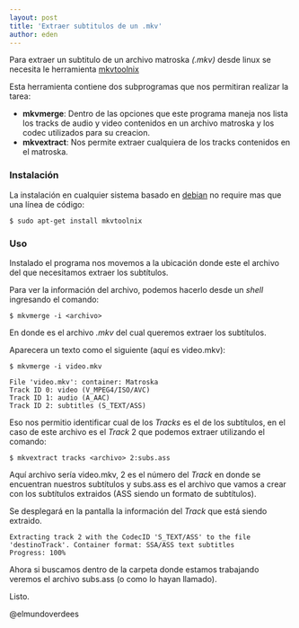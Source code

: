 ```yaml
---
layout: post
title: 'Extraer subtitulos de un .mkv'
author: eden
---
```

Para extraer un subtitulo de un archivo matroska _(.mkv)_ desde linux se necesita le herramienta [mkvtoolnix][1]

Esta herramienta contiene dos subprogramas que nos permitiran realizar la tarea:

* __mkvmerge__: Dentro de las opciones que este programa maneja nos lista los tracks de audio y video contenidos en un archivo matroska y los codec utilizados para su creacion.
* __mkvextract__: Nos permite extraer cualquiera de los tracks contenidos en el matroska.

<!--more-->

### Instalación


La instalación en cualquier sistema basado en [debian][2] no require mas que una línea de código:

`$ sudo apt-get install mkvtoolnix`

### Uso

Instalado el programa nos movemos a la ubicación donde este el archivo del que necesitamos extraer los subtítulos.

Para ver la información del archivo, podemos hacerlo desde un _shell_ ingresando el
comando: 

`$ mkvmerge -i <archivo>`

En donde <archivo> es el archivo _.mkv_ del cual queremos extraer los
subtítulos.

Aparecera un texto como el siguiente (aquí <archivo> es video.mkv):

```
$ mkvmerge -i video.mkv

File 'video.mkv': container: Matroska
Track ID 0: video (V_MPEG4/ISO/AVC)
Track ID 1: audio (A_AAC)
Track ID 2: subtitles (S_TEXT/ASS)
```

Eso nos permitio identificar cual de los _Tracks_ es el de los subtítulos, en el caso
de este archivo es el _Track_ 2 que podemos extraer utilizando el comando:

`$ mkvextract tracks <archivo> 2:subs.ass`

Aquí archivo sería video.mkv, 2 es el número del _Track_ en donde se encuentran
nuestros subtítulos y subs.ass es el archivo que vamos a crear con los
subtítulos extraidos (ASS siendo un formato de subtítulos).

Se desplegará en la pantalla la información del _Track_ que está siendo
extraido.

```
Extracting track 2 with the CodecID 'S_TEXT/ASS' to the file 'destinoTrack'. Container format: SSA/ASS text subtitles
Progress: 100%
```

Ahora si buscamos dentro de la carpeta donde estamos trabajando veremos el archivo subs.ass (o como lo hayan llamado).

Listo.

@elmundoverdees

[1]: https://www.bunkus.org/videotools/mkvtoolnix/
[2]: www.debian.org

